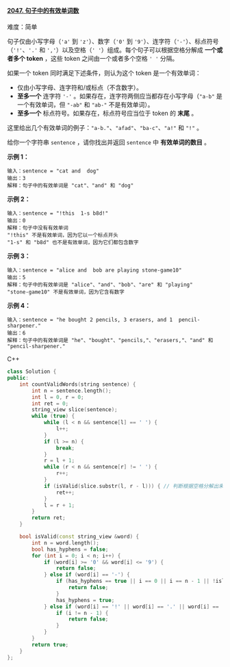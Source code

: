 #### [2047. 句子中的有效单词数](https://leetcode-cn.com/problems/number-of-valid-words-in-a-sentence/)

难度：简单

句子仅由小写字母（`'a'` 到 `'z'`）、数字（`'0'` 到 `'9'`）、连字符（`'-'`）、标点符号（`'!'`、`'.'` 和 `','`）以及空格（`' '`）组成。每个句子可以根据空格分解成 **一个或者多个 token** ，这些 token 之间由一个或者多个空格 `' '` 分隔。

如果一个 token 同时满足下述条件，则认为这个 token 是一个有效单词：

- 仅由小写字母、连字符和/或标点（不含数字）。
- **至多一个** 连字符 `'-'` 。如果存在，连字符两侧应当都存在小写字母（`"a-b"` 是一个有效单词，但 `"-ab"` 和 `"ab-"` 不是有效单词）。
- **至多一个** 标点符号。如果存在，标点符号应当位于 token 的 **末尾** 。

这里给出几个有效单词的例子：`"a-b."`、`"afad"`、`"ba-c"`、`"a!"` 和 `"!"` 。

给你一个字符串 `sentence` ，请你找出并返回 `sentence` 中 **有效单词的数目** 。

 

**示例 1：**

```
输入：sentence = "cat and  dog"
输出：3
解释：句子中的有效单词是 "cat"、"and" 和 "dog"
```

**示例 2：**

```
输入：sentence = "!this  1-s b8d!"
输出：0
解释：句子中没有有效单词
"!this" 不是有效单词，因为它以一个标点开头
"1-s" 和 "b8d" 也不是有效单词，因为它们都包含数字
```

**示例 3：**

```
输入：sentence = "alice and  bob are playing stone-game10"
输出：5
解释：句子中的有效单词是 "alice"、"and"、"bob"、"are" 和 "playing"
"stone-game10" 不是有效单词，因为它含有数字
```

**示例 4：**

```
输入：sentence = "he bought 2 pencils, 3 erasers, and 1  pencil-sharpener."
输出：6
解释：句子中的有效单词是 "he"、"bought"、"pencils,"、"erasers,"、"and" 和 "pencil-sharpener."
```



C++

```c++
class Solution {
public:
    int countValidWords(string sentence) {
        int n = sentence.length();
        int l = 0, r = 0;
        int ret = 0;
        string_view slice(sentence);
        while (true) {
            while (l < n && sentence[l] == ' ') {
                l++;
            }
            if (l >= n) {
                break;
            }
            r = l + 1;
            while (r < n && sentence[r] != ' ') {
                r++;
            }
            if (isValid(slice.substr(l, r - l))) { // 判断根据空格分解出来的 token 是否有效
                ret++;
            }
            l = r + 1;
        }
        return ret;
    }

    bool isValid(const string_view &word) {
        int n = word.length();
        bool has_hyphens = false;
        for (int i = 0; i < n; i++) {
            if (word[i] >= '0' && word[i] <= '9') {
                return false;
            } else if (word[i] == '-') {
                if (has_hyphens == true || i == 0 || i == n - 1 || !islower(word[i - 1]) || !islower(word[i + 1])) {
                    return false;
                }
                has_hyphens = true;
            } else if (word[i] == '!' || word[i] == '.' || word[i] == ',') {
                if (i != n - 1) {
                    return false;
                }
            }
        }
        return true;
    }
};
```


